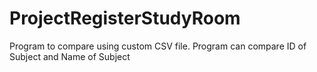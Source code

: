 # ProjectRegisterStudyRoom
Program to compare using custom CSV file. Program can compare ID of Subject and Name of Subject
